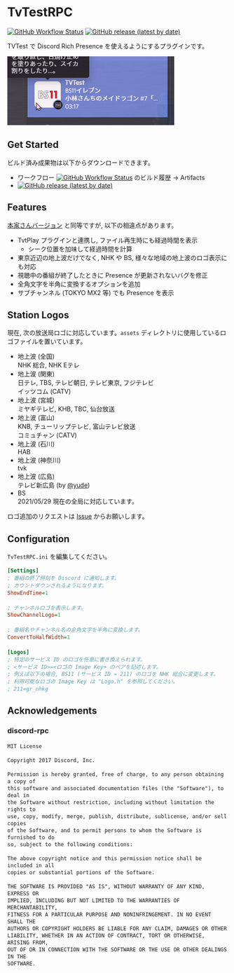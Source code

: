 # TvTestRPC

[![GitHub Workflow Status](https://img.shields.io/github/workflow/status/SlashNephy/TvTestRPC/latest?style=flat-square)](https://github.com/SlashNephy/TvTestRPC/actions/workflows/latest.yml)
[![GitHub release (latest by date)](https://img.shields.io/github/v/release/SlashNephy/TvTestRPC?style=flat-square)](https://github.com/SlashNephy/TvTestRPC/releases)

TVTest で Discord Rich Presence を使えるようにするプラグインです。

[![screenshot.png](https://raw.githubusercontent.com/SlashNephy/TvTestRPC/dev/docs/screenshot.png)](https://github.com/SlashNephy/TvTestRPC)

## Get Started

ビルド済み成果物は以下からダウンロードできます。

- ワークフロー [![GitHub Workflow Status](https://img.shields.io/github/workflow/status/SlashNephy/TvTestRPC/latest?style=flat-square)](https://github.com/SlashNephy/TvTestRPC/actions/workflows/latest.yml) のビルド履歴 -> Artifacts
- [![GitHub release (latest by date)](https://img.shields.io/github/v/release/SlashNephy/TvTestRPC?style=flat-square)](https://github.com/SlashNephy/TvTestRPC/releases)

## Features

[本家さんバージョン](https://github.com/noriokun4649/TvTestRPC) と同等ですが, 以下の相違点があります。

- TvtPlay プラグインと連携し, ファイル再生時にも経過時間を表示
  - シーク位置を加味して経過時間を計算
- 東京近辺の地上波だけでなく, NHK や BS, 様々な地域の地上波のロゴ表示にも対応
- 視聴中の番組が終了したときに Presence が更新されないバグを修正
- 全角文字を半角に変換するオプションを追加
- サブチャンネル (TOKYO MX2 等) でも Presence を表示

## Station Logos

現在, 次の放送局ロゴに対応しています。`assets` ディレクトリに使用しているロゴファイルを置いています。

- 地上波 (全国)  
  NHK 総合, NHK Eテレ
- 地上波 (関東)  
  日テレ, TBS, テレビ朝日, テレビ東京, フジテレビ  
  イッツコム (CATV)
- 地上波 (宮城)  
  ミヤギテレビ, KHB, TBC, 仙台放送
- 地上波 (富山)  
  KNB, チューリップテレビ, 富山テレビ放送  
  コミュチャン (CATV)
- 地上波 (石川)  
  HAB
- 地上波 (神奈川)  
  tvk
- 地上波 (広島)  
  テレビ新広島 (by [@yude](https://github.com/yude))
- BS  
  2021/05/29 現在の全局に対応しています。

ロゴ追加のリクエストは [Issue](https://github.com/SlashNephy/TvTestRPC/issues/new/choose) からお願いします。

## Configuration

`TvTestRPC.ini` を編集してください。

```ini
[Settings]
; 番組の終了時刻を Discord に通知します。
; カウントダウンされるようになります。
ShowEndTime=1

; チャンネルロゴを表示します。
ShowChannelLogo=1

; 番組名やチャンネル名の全角文字を半角に変換します。
ConvertToHalfWidth=1

[Logos]
; 特定のサービス ID のロゴを任意に書き換えられます。
; <サービス ID>=<ロゴの Image Key> のペアを記述します。
; 例えば以下の場合, BS11 (サービス ID = 211) のロゴを NHK 総合に変更します。
; 利用可能なロゴの Image Key は "Logo.h" を参照してください。
; 211=gr_nhkg
```

## Acknowledgements

### discord-rpc

```
MIT License

Copyright 2017 Discord, Inc.

Permission is hereby granted, free of charge, to any person obtaining a copy of
this software and associated documentation files (the "Software"), to deal in
the Software without restriction, including without limitation the rights to
use, copy, modify, merge, publish, distribute, sublicense, and/or sell copies
of the Software, and to permit persons to whom the Software is furnished to do
so, subject to the following conditions:

The above copyright notice and this permission notice shall be included in all
copies or substantial portions of the Software.

THE SOFTWARE IS PROVIDED "AS IS", WITHOUT WARRANTY OF ANY KIND, EXPRESS OR
IMPLIED, INCLUDING BUT NOT LIMITED TO THE WARRANTIES OF MERCHANTABILITY,
FITNESS FOR A PARTICULAR PURPOSE AND NONINFRINGEMENT. IN NO EVENT SHALL THE
AUTHORS OR COPYRIGHT HOLDERS BE LIABLE FOR ANY CLAIM, DAMAGES OR OTHER
LIABILITY, WHETHER IN AN ACTION OF CONTRACT, TORT OR OTHERWISE, ARISING FROM,
OUT OF OR IN CONNECTION WITH THE SOFTWARE OR THE USE OR OTHER DEALINGS IN THE
SOFTWARE.
```
